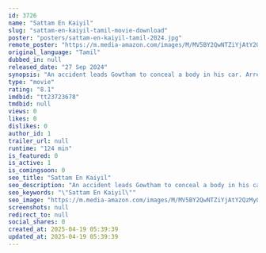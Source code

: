```yaml
---
id: 3726
name: "Sattam En Kaiyil"
slug: "sattam-en-kaiyil-tamil-movie-download"
poster: "posters/sattam-en-kaiyil-tamil-2024.jpg"
remote_poster: "https://m.media-amazon.com/images/M/MV5BY2QwNTZiYjAtY2QzMy00OGNjLWEyMTctMDY5MjY5ZGU0ODk5XkEyXkFqcGc@._V1_SX300.jpg"
original_language: "Tamil"
dubbed_in: null
released_date: "27 Sep 2024"
synopsis: "An accident leads Gowtham to conceal a body in his car. Arrested for drunk driving, his impounded vehicle at the police station holds the hidden corpse. Complications ensue, compelling him to find an escape from the perilous circu..."
type: "movie"
rating: "8.1"
imdbid: "tt23723678"
tmdbid: null
views: 0
likes: 0
dislikes: 0
author_id: 1
trailer_url: null
runtime: "124 min"
is_featured: 0
is_active: 1
is_comingsoon: 0
seo_title: "Sattam En Kaiyil"
seo_description: "An accident leads Gowtham to conceal a body in his car. Arrested for drunk driving, his impounded vehicle at the police station holds the hidden corpse. Complications ensue, compelling him to find an escape from the perilous circu..."
seo_keywords: "\"Sattam En Kaiyil\""
seo_image: "https://m.media-amazon.com/images/M/MV5BY2QwNTZiYjAtY2QzMy00OGNjLWEyMTctMDY5MjY5ZGU0ODk5XkEyXkFqcGc@._V1_SX300.jpg"
screenshots: null
redirect_to: null
social_shares: 0
created_at: 2025-04-19 05:39:39
updated_at: 2025-04-19 05:39:39
---
```


